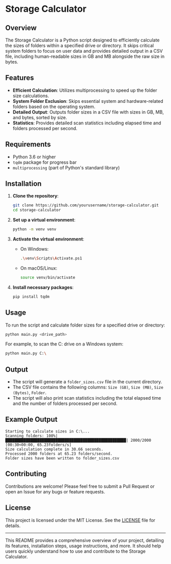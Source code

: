 # Storage Calculator

## Overview

The Storage Calculator is a Python script designed to efficiently calculate the sizes of folders within a specified drive or directory. It skips critical system folders to focus on user data and provides detailed output in a CSV file, including human-readable sizes in GB and MB alongside the raw size in bytes.

## Features

- **Efficient Calculation**: Utilizes multiprocessing to speed up the folder size calculations.
- **System Folder Exclusion**: Skips essential system and hardware-related folders based on the operating system.
- **Detailed Output**: Outputs folder sizes in a CSV file with sizes in GB, MB, and bytes, sorted by size.
- **Statistics**: Provides detailed scan statistics including elapsed time and folders processed per second.

## Requirements

- Python 3.6 or higher
- `tqdm` package for progress bar
- `multiprocessing` (part of Python's standard library)

## Installation

1. **Clone the repository**:

   ```bash
   git clone https://github.com/yourusername/storage-calculator.git
   cd storage-calculator
   ```

2. **Set up a virtual environment**:

   ```bash
   python -m venv venv
   ```

3. **Activate the virtual environment**:

   - On Windows:

     ```bash
     .\venv\Scripts\Activate.ps1
     ```

   - On macOS/Linux:

     ```bash
     source venv/bin/activate
     ```

4. **Install necessary packages**:

   ```bash
   pip install tqdm
   ```

## Usage

To run the script and calculate folder sizes for a specified drive or directory:

```bash
python main.py <drive_path>
```

For example, to scan the C: drive on a Windows system:

```bash
python main.py C:\
```

## Output

- The script will generate a `folder_sizes.csv` file in the current directory.
- The CSV file contains the following columns: `Size (GB)`, `Size (MB)`, `Size (Bytes)`, `Folder`.
- The script will also print scan statistics including the total elapsed time and the number of folders processed per second.

## Example Output

```
Starting to calculate sizes in C:\...
Scanning folders: 100%|█████████████████████████████████████████████████████| 2000/2000 [00:30<00:00, 65.23folders/s]
Size calculation complete in 30.66 seconds.
Processed 2000 folders at 65.23 folders/second.
Folder sizes have been written to folder_sizes.csv
```

## Contributing

Contributions are welcome! Please feel free to submit a Pull Request or open an Issue for any bugs or feature requests.

## License

This project is licensed under the MIT License. See the [LICENSE](LICENSE) file for details.

---

This README provides a comprehensive overview of your project, detailing its features, installation steps, usage instructions, and more. It should help users quickly understand how to use and contribute to the Storage Calculator.